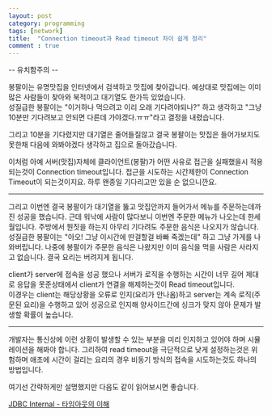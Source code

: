 ```yaml
---
layout: post
category: programming
tags: [network]
title:  "Connection timeout과 Read timeout 차이 쉽게 정리"
comment : true
---
```

-- 유치함주의 --  

봉팔이는 유명맛집을 인터넷에서 검색하고 맛집에 찾아갑니다.
예상대로 맛집에는 이미 많은 사람들이 찾아와 북적이고 대기열도 한가득 있었습니다.  
성질급한 봉팔이는 "이거하나 먹으려고 이리 오래 기다려야되나?" 하고 생각하고 
"그냥 10분만 기다려보고 안되면 다른데 가야겠다.ㅠㅠ"라고 결정을 내렸습니다.  

그리고 10분을 기다렸지만 대기열은 줄어들질않고 결국 봉팔이는 맛집은 들어가보지도 못한채 
다음에 와봐야겠다 생각하고 집으로 돌아갔습니다.

이처럼 아예 서버(맛집)자체에 클라이언트(봉팔)가 어떤 사유로 접근을 실패했을시 적용되는것이 Connection timeout입니다.
접근을 시도하는 시간제한이 Connection Timeout이 되는것이지요. 하루 왠종일 기다리고만 있을 순 없으니깐요.

---

그리고 이번엔 결국 봉팔이가 대기열을 뚫고 맛집안까지 들어가서 메뉴를 주문하는데까진 성공을 했습니다.
근데 워낙에 사람이 많다보니 이번엔 주문한 메뉴가 나오는데 한세월입니다.
주방에서 뭔짓을 하는지 아무리 기다려도 주문한 음식은 나오지가 않습니다.  
성질급한 봉팔이는 "아오! 그냥 이시간에 딴걸할걸 바빠 죽겠는데" 하고 그냥 가게를 나와버립니다.
나중에 봉팔이가 주문한 음식은 나왔지만 이미 음식을 먹을 사람은 사라지고 없습니다. 결국 요리는 버려지게 됩니다.

client가 server에 접속을 성공 했으나 서버가 로직을 수행하는 시간이 너무 길어 제대로 응답을 못준상태에서 client가 연결을 해제하는것이
Read timeout입니다.   
이경우는 client는 해당상황을 오류로 인지(요리가 안나옴)하고 
server는 계속 로직(주문된 요리)을 수행하고 있어 성공으로 인지해 양사이드간에 싱크가 맞지 않아 문제가 발생할 확률이 높습니다.

---

개발자는 통신상에 이런 상황이 발생할 수 있는 부분을 미리 인지하고 있어야 하며 시뮬레이션을 해봐야 합니다.
그리하여 read timeout을 극단적으로 낮게 설정하는것은 위험하며 
애초에 시간이 걸리는 요리의 경우 비동기 방식의 접속을 시도하는것도 하나의 방법입니다.

여기선 간략하게만 설명했지만 다음도 같이 읽어보시면 좋습니다.  

[JDBC Internal - 타임아웃의 이해](http://d2.naver.com/helloworld/1321)
